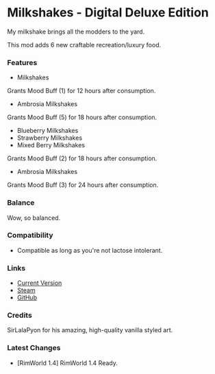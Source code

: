 # Milkshakes - Digital Deluxe Edition

My milkshake brings all the modders to the yard.

This mod adds 6 new craftable recreation/luxury food.

### Features

- Milkshakes

Grants Mood Buff (1) for 12 hours after consumption.

- Ambrosia Milkshakes

Grants Mood Buff (5) for 18 hours after consumption.

- Blueberry Milkshakes
- Strawberry Milkshakes
- Mixed Berry Milkshakes

Grants Mood Buff (2) for 18 hours after consumption.

- Ambrosia Milkshakes

Grants Mood Buff (3) for 24 hours after consumption.

### Balance

Wow, so balanced.

### Compatibility

- Compatible as long as you're not lactose intolerant.

### Links

- [Current Version](https://github.com/Sierra0001/Milkshakes---Digital-Deluxe-Edition/releases/tag/v1.4)
- [Steam](https://steamcommunity.com/sharedfiles/filedetails/?id=2595980371)
- [GitHub](https://github.com/Sierra0001/Milkshakes---Digital-Deluxe-Edition)

### Credits

SirLalaPyon for his amazing, high-quality vanilla styled art.

### Latest Changes

- [RimWorld 1.4] RimWorld 1.4 Ready.